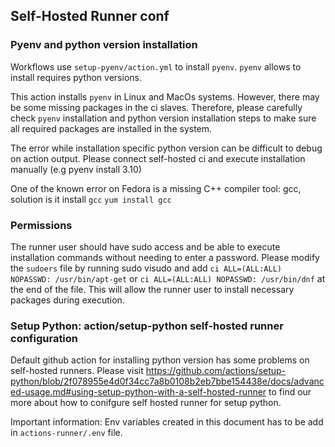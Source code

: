 
## Self-Hosted Runner conf

### Pyenv and python version installation

Workflows use `setup-pyenv/action.yml` to install `pyenv`. `pyenv` allows to install requires python versions.

This action installs `pyenv` in Linux and MacOs systems. However, there may be some missing packages in the ci slaves. Therefore, please carefully check `pyenv` installation and python version installation steps to make sure all required packages are installed in the system.

The error while installation specific python version can be difficult to debug on action output. Please connect self-hosted ci and execute installation manually (e.g pyenv install 3.10)

One of the known error on Fedora is a missing C++ compiler tool: gcc, solution is it install `gcc` `yum install gcc`

### Permissions

The runner user should have sudo access and be able to execute installation commands without needing to enter a password. Please modify the `sudoers` file by running sudo visudo and add `ci ALL=(ALL:ALL) NOPASSWD: /usr/bin/apt-get` or `ci ALL=(ALL:ALL) NOPASSWD: /usr/bin/dnf` at the end of the file. This will allow the runner user to install necessary packages during execution.


### Setup Python: action/setup-python self-hosted runner configuration

Default github action for installing python version has some problems on self-hosted runners. Please visit https://github.com/actions/setup-python/blob/2f078955e4d0f34cc7a8b0108b2eb7bbe154438e/docs/advanced-usage.md#using-setup-python-with-a-self-hosted-runner to find our more about how to conifgure self hosted runner for setup python.

Important information: Env variables created in this document has to be add in `actions-runner/.env` file.




